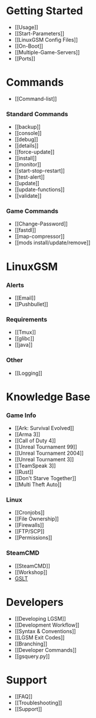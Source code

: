 # Getting Started
* [[Usage]]
* [[Start-Parameters]]
* [[LinuxGSM Config Files]]
* [[On-Boot]]
* [[Multiple-Game-Servers]]
* [[Ports]]

# Commands
* [[Command-list]]

### Standard Commands
* [[backup]]
* [[console]]
* [[debug]]
* [[details]]
* [[force-update]]
* [[install]]
* [[monitor]]
* [[start-stop-restart]]
* [[test-alert]]
* [[update]]
* [[update-functions]]
* [[validate]]

### Game Commands
* [[Change-Password]]
* [[fastdl]]
* [[map-compressor]]
* [[mods install/update/remove]]

# LinuxGSM

### Alerts
* [[Email]]
* [[Pushbullet]]

### Requirements
* [[Tmux]]
* [[glibc]]
* [[java]]

### Other
* [[Logging]]

# Knowledge Base
### Game Info
* [[Ark: Survival Evolved]]
* [[Arma 3]]
* [[Call of Duty 4]]
* [[Unreal Tournament 99]]
* [[Unreal Tournament 2004]]
* [[Unreal Tournament 3]]
* [[TeamSpeak 3]]
* [[Rust]]
* [[Don't Starve Together]]
* [[Multi Theft Auto]]

### Linux
* [[Cronjobs]]
* [[File Ownership]]
* [[Firewalls]]
* [[FTP/SCP]]
* [[Permissions]]

### SteamCMD
* [[SteamCMD]]
* [[Workshop]]
* [GSLT](Game-Server-Login-Token)

# Developers
* [[Developing LGSM]]
* [[Development Workflow]]
* [[Syntax & Conventions]]
* [[LGSM Exit Codes]]
* [[Branching]]
* [[Developer Commands]]
* [[gsquery.py]]

# Support
* [[FAQ]]
* [[Troubleshooting]]
* [[Support]]